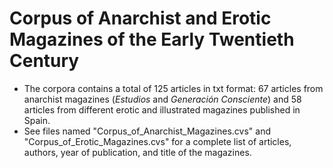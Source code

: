 Corpus of Anarchist and Erotic Magazines of the Early Twentieth Century 
==================================================================================

* The corpora contains a total of 125 articles in txt format: 67 articles from anarchist magazines (*Estudios* and *Generación* *Consciente*) and 58 articles from different erotic and illustrated magazines published in Spain.
* See files named "Corpus_of_Anarchist_Magazines.cvs" and "Corpus_of_Erotic_Magazines.cvs" for a complete list of articles, authors, year of publication, and title of the magazines. 
 
